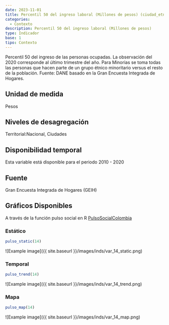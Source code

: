 ```yaml
---
date: 2023-11-01
title: Percentil 50 del ingreso laboral (Millones de pesos) (ciudad_etnia)
categories:
  - Contexto
description: Percentil 50 del ingreso laboral (Millones de pesos)
type: Indicador
base: 1
tipo: Contexto
--- 
```


Percentil 50 del ingreso de las personas ocupadas. La observación del 2020 corresponde al último trimestre del año. Para Minorias se toma todas las personas que hacen parte de un grupo étnico minoritario versus el resto de la población.
Fuente: DANE basado en la Gran Encuesta Integrada de Hogares.

## Unidad de medida
Pesos

## Niveles de desagregación
Territorial:Nacional, Ciudades

## Disponibilidad temporal
Esta variable está disponible para el periodo 2010 - 2020

## Fuente
Gran Encuesta Integrada de Hogares (GEIH)

## Gráficos Disponibles

A través de la función pulso social en R [PulsoSocialColombia](https://github.com/pulsosocialcolombia/PulsoSocialColombia)

### Estático

``` R
pulso_static(14)
```

![Example image]({{ site.baseurl }}/images/inds/var_14_static.png)

### Temporal

``` R
pulso_trend(14)
```

![Example image]({{ site.baseurl }}/images/inds/var_14_trend.png)

### Mapa

``` R
pulso_map(14)
```

![Example image]({{ site.baseurl }}/images/inds/var_14_map.png)